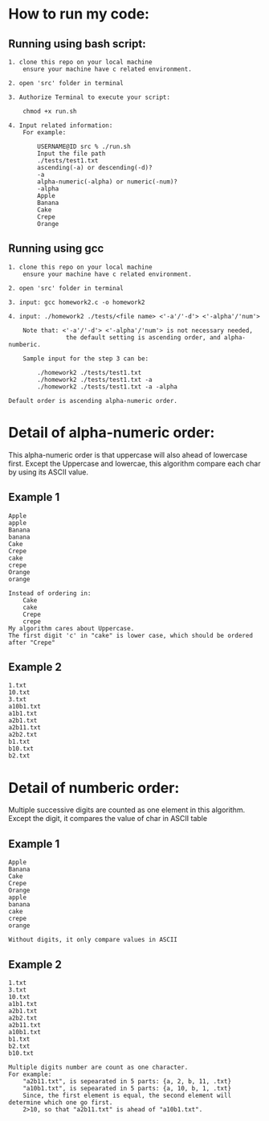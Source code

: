 # How to run my code:
## Running using bash script:
    1. clone this repo on your local machine
        ensure your machine have c related environment.

    2. open 'src' folder in terminal
        
    3. Authorize Terminal to execute your script:
    
        chmod +x run.sh
        
    4. Input related information:
        For example:
        
            USERNAME@ID src % ./run.sh
            Input the file path
            ./tests/test1.txt
            ascending(-a) or descending(-d)?
            -a
            alpha-numeric(-alpha) or numeric(-num)?
            -alpha
            Apple
            Banana
            Cake
            Crepe
            Orange

## Running using gcc
    1. clone this repo on your local machine
        ensure your machine have c related environment.

    2. open 'src' folder in terminal

    3. input: gcc homework2.c -o homework2

    4. input: ./homework2 ./tests/<file name> <'-a'/'-d'> <'-alpha'/'num'>
        
        Note that: <'-a'/'-d'> <'-alpha'/'num'> is not necessary needed,
                    the default setting is ascending order, and alpha-numberic.
    
        Sample input for the step 3 can be:

            ./homework2 ./tests/test1.txt
            ./homework2 ./tests/test1.txt -a
            ./homework2 ./tests/test1.txt -a -alpha
    
    Default order is ascending alpha-numeric order.


# Detail of alpha-numeric order:
This alpha-numeric order is that uppercase will also ahead of lowercase first.
Except the Uppercase and lowercae, this algorithm compare each char by using its ASCII value. 
## Example 1
    Apple
    apple
    Banana
    banana
    Cake
    Crepe
    cake
    crepe
    Orange
    orange
   
    Instead of ordering in:
        Cake
        cake
        Crepe
        crepe
    My algorithm cares about Uppercase.
    The first digit 'c' in "cake" is lower case, which should be ordered after "Crepe"
    
    
## Example 2
    1.txt
    10.txt
    3.txt
    a10b1.txt
    a1b1.txt
    a2b1.txt
    a2b11.txt
    a2b2.txt
    b1.txt
    b10.txt
    b2.txt
                
# Detail of numberic order:
Multiple successive digits are counted as one element in this algorithm.
Except the digit, it compares the value of char in ASCII table
## Example 1
    Apple
    Banana
    Cake
    Crepe
    Orange
    apple
    banana
    cake
    crepe
    orange
    
    Without digits, it only compare values in ASCII

## Example 2
    1.txt
    3.txt
    10.txt
    a1b1.txt
    a2b1.txt
    a2b2.txt
    a2b11.txt
    a10b1.txt
    b1.txt
    b2.txt
    b10.txt
    
    Multiple digits number are count as one character. 
    For example: 
        "a2b11.txt", is sepearated in 5 parts: {a, 2, b, 11, .txt}
        "a10b1.txt", is sepearated in 5 parts: {a, 10, b, 1, .txt}
        Since, the first element is equal, the second element will determine which one go first.
        2>10, so that "a2b11.txt" is ahead of "a10b1.txt".





    
    
